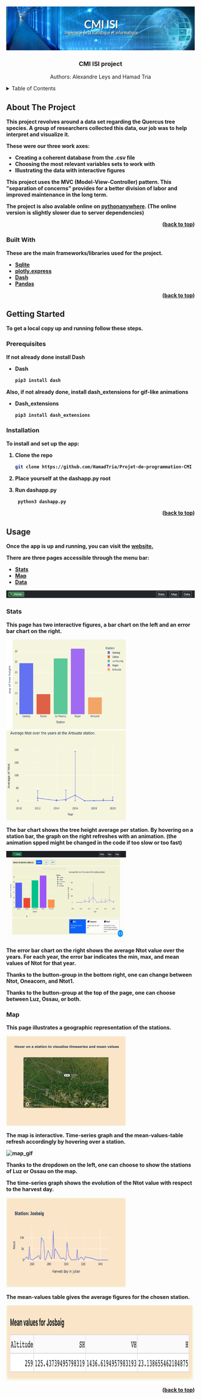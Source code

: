 <div id="top"></div>

<!-- PROJECT LOGO -->
<br/>
<div align="center">
  <a href="https://uf-mi.u-bordeaux.fr/sites/cmi-isi/">
    <img src="assets/image/logo_cmi.jpeg" alt="Logo">
  </a>

  <h3 align="center">CMI ISI project</h3>

  <p align="center">
    Authors: Alexandre Leys and Hamad Tria
  </p>
</div>



<!-- TABLE OF CONTENTS -->
<details>
  <summary>Table of Contents <strong></summary>
  <ol>
    <li>
      <a href="#about-the-project">About The Project</a>
      <ul>
        <li><a href="#built-with">Built With</a></li>
      </ul>
    </li>
    <li>
      <a href="#getting-started">Getting Started</a>
      <ul>
        <li><a href="#prerequisites">Prerequisites</a></li>
        <li><a href="#installation">Installation</a></li>
      </ul>
    </li>
    <li>
      <a href="#usage">Usage</a>
      <ul>
        <li><a href="#stats">Stats</a></li>
        <li><a href="#map">Map</a></li>
      </ul>
    </li>
  </ol>
</details>



<!-- ABOUT THE PROJECT -->
## About The Project

This project revolves around a data set regarding the Quercus tree species. A group of researchers collected this data, our job was to help interpret and visualize it.

These were our three work axes:
* Creating a coherent database from the .csv file
* Choosing the most relevant variables sets to work with 
* Illustrating the data with interactive figures

This project uses the MVC (Model-View-Controller) pattern. This "separation of concerns" provides for a better division of labor and improved maintenance in the long term.
  
The project is also avalable online on <a href="https://mine.pythonanywhere.com/">pythonanywhere</a>. (The online version is slightly slower due to server dependencies)

<p align="right">(<a href="#top">back to top</a>)</p>



### Built With

These are the main frameworks/libraries used for the project.

* [Sqlite](https://www.sqlite.org/)
* [plotly.express](https://plotly.com/python/plotly-express/)
* [Dash](https://plotly.com/dash/)
* [Pandas](https://pandas.pydata.org/)

<p align="right">(<a href="#top">back to top</a>)</p>



<!-- GETTING STARTED -->
## Getting Started

To get a local copy up and running follow these steps.

### Prerequisites

If not already done install Dash
* Dash
  ```sh
  pip3 install dash
  ```
Also, if not already done, install dash_extensions for gif-like animations
* Dash_extensions
  ```sh
  pip3 install dash_extensions
  ```

### Installation

To install and set up the app:

1. Clone the repo
   ```sh
   git clone https://github.com/HamadTria/Projet-de-programmation-CMI
   ```
2. Place yourself at the dashapp.py root

3. Run dashapp.py
   ```sh
    python3 dashapp.py
   ```

<p align="right">(<a href="#top">back to top</a>)</p>


<!-- USAGE EXAMPLES -->
## Usage

Once the app is up and running, you can visit the <a href="http://127.0.0.1:8050/">website.</a>

There are three pages accessible through the menu bar:

* <a href="http://127.0.0.1:8050/stats">Stats</a>
* <a href="http://127.0.0.1:8050/map">Map</a>
* <a href="http://127.0.0.1:8050/data">Data</a>

<img src="assets/image/menu_bar.png" alt="menu_bar">

### Stats

This page has two interactive figures, a bar chart on the left and an error bar chart on the right.

<img width="320" height="240" src="assets/image/bar_chart.png" alt="bar chart">
<img width="320" height="240" src="assets/image/error_bar_chart.png" alt="error bar chart">

The bar chart shows the tree height average per station. By hovering on a station bar, the graph on the right refreshes with an animation. (the animation spped might be changed in the code if too slow or too fast)

<img width="320" height="240" src="assets/image/bar_chart_gif.gif" alt="bar_chart_gif">

The error bar chart on the right shows the average Ntot value over the years. For each year, the error bar indicates the min, max, and mean values of Ntot for that year.

Thanks to the button-group in the bottom right, one can change between Ntot, Oneacorn, and Ntot1.

Thanks to the button-group at the top of the page, one can choose between Luz, Ossau, or both.


### Map

This page illustrates a geographic representation of the stations. 

<img width="320" height="240" src="assets/image/map.png" alt="map">

The map is interactive. Time-series graph and the mean-values-table refresh accordingly by hovering over a station.

<img width="320" height="240" src="assets/image/map_gif.gif" alt="map_gif">

Thanks to the dropdown on the left, one can choose to show the stations of Luz or Ossau on the map.
  
The time-series graph shows the evolution of the Ntot value with respect to the harvest day.

<img width="320" height="240" src="assets/image/time_series.png" alt="time-series">

The mean-values table gives the average figures for the chosen station.

<img width="500" height="200" src="assets/image/mean_values_table.png" alt="mean-values-table">

<p align="right">(<a href="#top">back to top</a>)</p>

